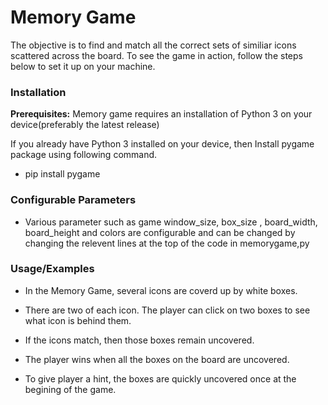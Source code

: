 
# Memory Game
The objective is to find and match all the correct sets of similiar icons scattered across the board.
To see the game in action, follow the steps below to set it up on your machine.


### Installation 

**Prerequisites:**
Memory game requires an installation of Python 3 on 
your device(preferably the latest release)

If you already have Python 3 installed on your device,
then Install pygame package using following command.

* pip install pygame


    
### Configurable Parameters
  * Various parameter such as game window_size, box_size , 
    board_width, board_height and colors are configurable and 
    can be changed by changing the relevent lines at the top of
    the code in memorygame,py


### Usage/Examples
* In the Memory Game, several icons are coverd up by white boxes.


* There are two of each icon. The player can click on two boxes to see what icon is behind them.

* If the icons match, then those boxes remain uncovered. 


* The player wins when all the boxes on the board are uncovered. 

* To give player a hint, the boxes are quickly uncovered once at the
  begining of the game.


